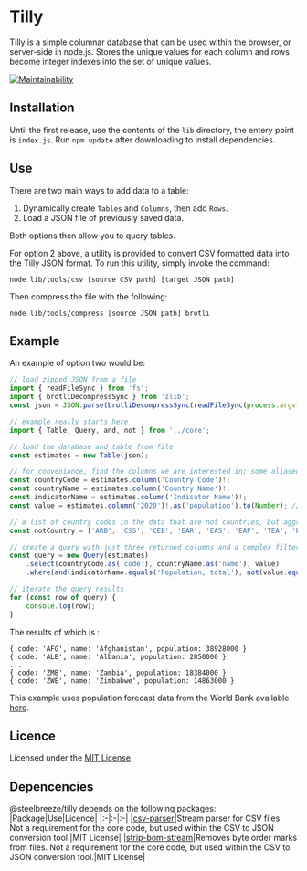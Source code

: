 # Tilly
Tilly is a simple columnar database that can be used within the browser, or server-side in node.js. Stores the unique values for each column and rows become integer indexes into the set of unique values.

[![Maintainability](https://api.codeclimate.com/v1/badges/a0cbfd497a54ac1fb031/maintainability)](https://codeclimate.com/github/steelbreeze/tilly/maintainability)

## Installation
Until the first release, use the contents of the ```lib``` directory, the entery point is ```index.js```.
Run `npm update` after downloading to install dependencies.

## Use
There are two main ways to add data to a table:
1. Dynamically create ```Tables``` and ```Columns```, then add ```Rows```.
2. Load a JSON file of previously saved data.

Both options then allow you to query tables.

For option 2 above, a utility is provided to convert CSV formatted data into the Tilly JSON format. To run this utility, simply invoke the command:
```
node lib/tools/csv [source CSV path] [target JSON path]
```
Then compress the file with the following:
```
node lib/tools/compress [source JSON path] brotli
```
## Example
An example of option two would be:
```TypeScript
// load zipped JSON from a file
import { readFileSync } from 'fs';
import { brotliDecompressSync } from 'zlib';
const json = JSON.parse(brotliDecompressSync(readFileSync(process.argv[2])).toString('utf-8')); // improve read/unzip time with streams? 

// example really starts here
import { Table, Query, and, not } from '../core';

// load the database and table from file
const estimates = new Table(json);

// for conveniance, find the columns we are interested in; some aliased
const countryCode = estimates.column('Country Code')!;
const countryName = estimates.column('Country Name')!;
const indicatorName = estimates.column('Indicator Name')!;
const value = estimates.column('2020')!.as('population').to(Number); // NOTE: "as" and "to" can be used here or in query; they are not fluent and create new virtual columns

// a list of country codes in the data that are not countries, but aggregates
const notCountry = ['ARB', 'CSS', 'CEB', 'EAR', 'EAS', 'EAP', 'TEA', 'ECS', 'ECA', 'TEC', 'EUU', 'FCS', 'HPC', 'HIC', 'INX', 'LTE', 'EMU', 'LCN', 'LAC', 'TLA', 'LDC', 'LIC', 'LMY', 'LMC', 'MEA', 'MNA', 'TMN', 'MIC', 'NAC', 'OED', 'OSS', 'PSS', 'PST', 'PRE', 'SST', 'SAS', 'TSA', 'SSF', 'SSA', 'TSS', 'UMC', 'WLD'];

// create a query with just three returned columns and a complex filter criteria
const query = new Query(estimates)
	.select(countryCode.as('code'), countryName.as('name'), value)
	.where(and(indicatorName.equals('Population, total'), not(value.equals(null)), not(countryCode.in(notCountry))));

// iterate the query results
for (const row of query) {
	console.log(row);
}
```
The results of which is :
```
{ code: 'AFG', name: 'Afghanistan', population: 38928000 }
{ code: 'ALB', name: 'Albania', population: 2850000 }
...
{ code: 'ZMB', name: 'Zambia', population: 18384000 }
{ code: 'ZWE', name: 'Zimbabwe', population: 14863000 }
```
This example uses population forecast data from the World Bank available [here](https://datacatalog.worldbank.org/dataset/health-nutrition-and-population-statistics).

## Licence
Licensed under the [MIT License](LICENSE).

## Depencencies
@steelbreeze/tilly depends on the following packages:
|Package|Use|Licence|
|:-|:-|:-|
|[csv-parser](https://github.com/mafintosh/csv-parser)|Stream parser for CSV files. Not a requirement for the core code, but used within the CSV to JSON conversion tool.|MIT License|
|[strip-bom-stream](https://github.com/sindresorhus/strip-bom-stream)|Removes byte order marks from files. Not a requirement for the core code, but used within the CSV to JSON conversion tool.|MIT License|
